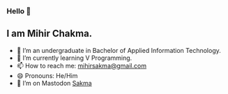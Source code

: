 ### Hello 👋
## I am Mihir Chakma.

- 🔭 I’m an undergraduate in Bachelor of Applied Information Technology.
- 🌱 I’m currently learning V Programming.
- 📫 How to reach me: mihirsakma@gmail.com
- 😄 Pronouns: He/Him
- 🤔 I’m on Mastodon <a rel="me" href="https://mastodon.social/@sakma">Sakma</a>

<!--
**mihirsakma/mihirsakma** is a ✨ _special_ ✨ repository because its `README.md` (this file) appears on your GitHub profile.

Here are some ideas to get you started:

- 🔭 I’m currently working on ...
- 🌱 I’m currently learning ...
- 👯 I’m looking to collaborate on ...
- 🤔 I’m looking for help with ...
- 💬 Ask me about ...
- 📫 How to reach me: ...
- 😄 Pronouns: ...
- ⚡ Fun fact: ...
-->
